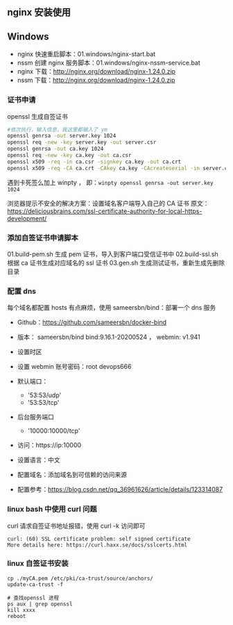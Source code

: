 ## nginx 安装使用

## Windows

- nginx 快速重启脚本：01.windows/nginx-start.bat
- nssm 创建 nginx 服务脚本：01.windows/nginx-nssm-service.bat
- nginx 下载：http://nginx.org/download/nginx-1.24.0.zip
- nssm 下载：http://nginx.org/download/nginx-1.24.0.zip

### 证书申请

openssl 生成自签证书

```sh
#依次执行，输入信息，我这里都输入了 ym
openssl genrsa -out server.key 1024
openssl req -new -key server.key -out server.csr
openssl genrsa -out ca.key 1024
openssl req -new -key ca.key -out ca.csr
openssl x509 -req -in ca.csr -signkey ca.key -out ca.crt
openssl x509 -req -CA ca.crt -CAkey ca.key -CAcreateserial -in server.csr -out server.crt
```

遇到卡死签么加上 winpty ， 即：`winpty openssl genrsa -out server.key 1024`

浏览器提示不安全的解决方案：设置域名客户端导入自己的 CA 证书
原文：https://deliciousbrains.com/ssl-certificate-authority-for-local-https-development/

### 添加自签证书申请脚本

01.build-pem.sh 生成 pem 证书，导入到客户端口受信证书中
02.build-ssl.sh 根据 ca 证书生成对应域名的 ssl 证书
03.gen.sh 生成测试证书，重新生成先删除目录

### 配置 dns

每个域名都配置 hosts 有点麻烦，使用 sameersbn/bind：部署一个 dns 服务

- Github：https://github.com/sameersbn/docker-bind
- 版本： sameersbn/bind bind:9.16.1-20200524 ， webmin: v1.941
- 设置时区
- 设置 webmin 账号密码：root devops666
- 默认端口：
  - '53:53/udp'
  - '53:53/tcp'
- 后台服务端口

  - '10000:10000/tcp'

- 访问：https://ip:10000
- 设置语言：中文
- 配置域名：添加域名到可信赖的访问来源
- 配置参考：https://blog.csdn.net/qq_36961626/article/details/123314087

### linux bash 中使用 curl 问题

curl 请求自签证书地址报错，使用 curl -k 访问即可

```
curl: (60) SSL certificate problem: self signed certificate
More details here: https://curl.haxx.se/docs/sslcerts.html

```

### linux 自签证书安装

```
cp ./myCA.pem /etc/pki/ca-trust/source/anchors/
update-ca-trust -f

# 查找openssl 进程
ps aux | grep openssl
kill xxxx
reboot
```
